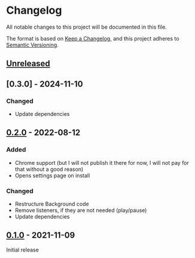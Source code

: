 # Changelog
All notable changes to this project will be documented in this file.

The format is based on [Keep a Changelog](https://keepachangelog.com/en/1.0.0/),
and this project adheres to [Semantic Versioning](https://semver.org/spec/v2.0.0.html).

## [Unreleased]

## [0.3.0] - 2024-11-10

### Changed

- Update dependencies

## [0.2.0] - 2022-08-12

### Added

- Chrome support (but I will not publish it there for now, I will not pay for that without a good reason)
- Opens settings page on install

### Changed

- Restructure Background code
- Remove listeners, if they are not needed (play/pause)
- Update dependencies

## [0.1.0] - 2021-11-09

Initial release

[Unreleased]: https://github.com/NicoVIII/url-rotation-browser-extension/compare/v0.2.0...HEAD
[0.2.0]: https://github.com/NicoVIII/url-rotation-browser-extension/compare/v0.1.0...v0.2.0
[0.1.0]: https://github.com/NicoVIII/url-rotation-browser-extension/releases/tag/v0.1.0
